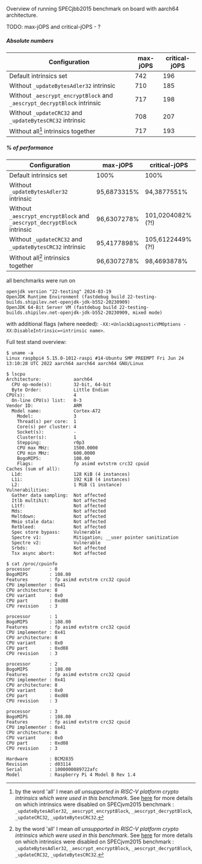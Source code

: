 Overview of running SPECjbb2015 benchmark on board with aarch64 architecture.

TODO: max-jOPS and critical-jOPS - ?

##### Absolute numbers

| Configuration                                                           | max-jOPS | critical-jOPS |
| ----------------------------------------------------------------------- | -------- | ------------- |
| Default intrinsics set                                                  | 742      | 196           |
| Without `_updateBytesAdler32` intrinsic                                 | 710      | 185           |
| Without `_aescrypt_encryptBlock` and `_aescrypt_decryptBlock` intrinsic | 717      | 198           |
| Without `_updateCRC32` and `_updateBytesCRC32` intrinsic                | 708      | 207           |
| Without all[^all-meaning] intrinsics together                           | 717      | 193           |

[^all-meaning]: by the word 'all' I mean *all unsupported in RISC-V platform crypto intrinsics which were used in this benchmark*. See [here]() for more details on which intrinsics were disabled on SPECjvm2015 benchmark : `_updateBytesAdler32`, `_aescrypt_encryptBlock`, `_aescrypt_decryptBlock`, `_updateCRC32`, `_updateBytesCRC32`.

##### % of performance

| Configuration                                                           | max-jOPS    | critical-jOPS     |
| ----------------------------------------------------------------------- | ----------- | ----------------- |
| Default intrinsics set                                                  | 100%        | 100%              |
| Without `_updateBytesAdler32` intrinsic                                 | 95,6873315% | 94,3877551%       |
| Without `_aescrypt_encryptBlock` and `_aescrypt_decryptBlock` intrinsic | 96,6307278% | 101,0204082% (?!) |
| Without `_updateCRC32` and `_updateBytesCRC32` intrinsic                | 95,4177898% | 105,6122449% (?!) |
| Without all[^all-meaning] intrinsics together                           | 96,6307278% | 98,4693878%       |

all benchmarks were run on

```
openjdk version "22-testing" 2024-03-19
OpenJDK Runtime Environment (fastdebug build 22-testing-builds.shipilev.net-openjdk-jdk-b552-20230909)
OpenJDK 64-Bit Server VM (fastdebug build 22-testing-builds.shipilev.net-openjdk-jdk-b552-20230909, mixed mode)
```

with additional flags (where needed): `-XX:+UnlockDiagnosticVMOptions -XX:DisableIntrinsic=<intrinsic name>`.

Full test stand overview:

```
$ uname -a
Linux raspbpi4 5.15.0-1012-raspi #14-Ubuntu SMP PREEMPT Fri Jun 24 13:10:28 UTC 2022 aarch64 aarch64 aarch64 GNU/Linux
```

```
$ lscpu
Architecture:            aarch64
  CPU op-mode(s):        32-bit, 64-bit
  Byte Order:            Little Endian
CPU(s):                  4
  On-line CPU(s) list:   0-3
Vendor ID:               ARM
  Model name:            Cortex-A72
    Model:               3
    Thread(s) per core:  1
    Core(s) per cluster: 4
    Socket(s):           -
    Cluster(s):          1
    Stepping:            r0p3
    CPU max MHz:         1500.0000
    CPU min MHz:         600.0000
    BogoMIPS:            108.00
    Flags:               fp asimd evtstrm crc32 cpuid
Caches (sum of all):     
  L1d:                   128 KiB (4 instances)
  L1i:                   192 KiB (4 instances)
  L2:                    1 MiB (1 instance)
Vulnerabilities:         
  Gather data sampling:  Not affected
  Itlb multihit:         Not affected
  L1tf:                  Not affected
  Mds:                   Not affected
  Meltdown:              Not affected
  Mmio stale data:       Not affected
  Retbleed:              Not affected
  Spec store bypass:     Vulnerable
  Spectre v1:            Mitigation; __user pointer sanitization
  Spectre v2:            Vulnerable
  Srbds:                 Not affected
  Tsx async abort:       Not affected
```

```
$ cat /proc/cpuinfo
processor       : 0
BogoMIPS        : 108.00
Features        : fp asimd evtstrm crc32 cpuid
CPU implementer : 0x41
CPU architecture: 8
CPU variant     : 0x0
CPU part        : 0xd08
CPU revision    : 3

processor       : 1
BogoMIPS        : 108.00
Features        : fp asimd evtstrm crc32 cpuid
CPU implementer : 0x41
CPU architecture: 8
CPU variant     : 0x0
CPU part        : 0xd08
CPU revision    : 3

processor       : 2
BogoMIPS        : 108.00
Features        : fp asimd evtstrm crc32 cpuid
CPU implementer : 0x41
CPU architecture: 8
CPU variant     : 0x0
CPU part        : 0xd08
CPU revision    : 3

processor       : 3
BogoMIPS        : 108.00
Features        : fp asimd evtstrm crc32 cpuid
CPU implementer : 0x41
CPU architecture: 8
CPU variant     : 0x0
CPU part        : 0xd08
CPU revision    : 3

Hardware        : BCM2835
Revision        : d03114
Serial          : 1000000089722afc
Model           : Raspberry Pi 4 Model B Rev 1.4
```